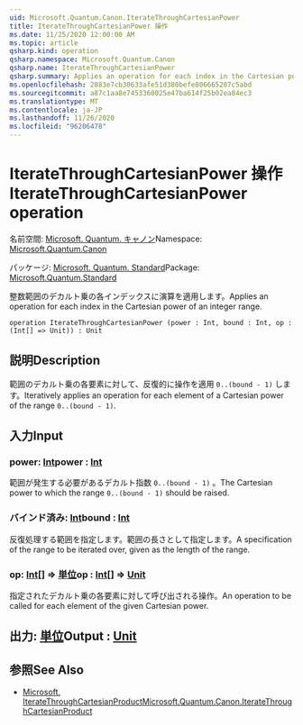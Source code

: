```yaml
---
uid: Microsoft.Quantum.Canon.IterateThroughCartesianPower
title: IterateThroughCartesianPower 操作
ms.date: 11/25/2020 12:00:00 AM
ms.topic: article
qsharp.kind: operation
qsharp.namespace: Microsoft.Quantum.Canon
qsharp.name: IterateThroughCartesianPower
qsharp.summary: Applies an operation for each index in the Cartesian power of an integer range.
ms.openlocfilehash: 2883e7cb30633afe51d380befe806665207c5abd
ms.sourcegitcommit: a87c1aa8e7453360025e47ba614f25b02ea84ec3
ms.translationtype: MT
ms.contentlocale: ja-JP
ms.lasthandoff: 11/26/2020
ms.locfileid: "96206478"
---
```

# <a name="iteratethroughcartesianpower-operation"></a><span data-ttu-id="0f3ec-102">IterateThroughCartesianPower 操作</span><span class="sxs-lookup"><span data-stu-id="0f3ec-102">IterateThroughCartesianPower operation</span></span>

<span data-ttu-id="0f3ec-103">名前空間: [Microsoft. Quantum. キャノン](xref:Microsoft.Quantum.Canon)</span><span class="sxs-lookup"><span data-stu-id="0f3ec-103">Namespace: [Microsoft.Quantum.Canon](xref:Microsoft.Quantum.Canon)</span></span>

<span data-ttu-id="0f3ec-104">パッケージ: [Microsoft. Quantum. Standard](https://nuget.org/packages/Microsoft.Quantum.Standard)</span><span class="sxs-lookup"><span data-stu-id="0f3ec-104">Package: [Microsoft.Quantum.Standard](https://nuget.org/packages/Microsoft.Quantum.Standard)</span></span>


<span data-ttu-id="0f3ec-105">整数範囲のデカルト乗の各インデックスに演算を適用します。</span><span class="sxs-lookup"><span data-stu-id="0f3ec-105">Applies an operation for each index in the Cartesian power of an integer range.</span></span>

```qsharp
operation IterateThroughCartesianPower (power : Int, bound : Int, op : (Int[] => Unit)) : Unit
```


## <a name="description"></a><span data-ttu-id="0f3ec-106">説明</span><span class="sxs-lookup"><span data-stu-id="0f3ec-106">Description</span></span>

<span data-ttu-id="0f3ec-107">範囲のデカルト乗の各要素に対して、反復的に操作を適用 `0..(bound - 1)` します。</span><span class="sxs-lookup"><span data-stu-id="0f3ec-107">Iteratively applies an operation for each element of a Cartesian power of the range `0..(bound - 1)`.</span></span>

## <a name="input"></a><span data-ttu-id="0f3ec-108">入力</span><span class="sxs-lookup"><span data-stu-id="0f3ec-108">Input</span></span>

### <a name="power--int"></a><span data-ttu-id="0f3ec-109">power: [Int](xref:microsoft.quantum.lang-ref.int)</span><span class="sxs-lookup"><span data-stu-id="0f3ec-109">power : [Int](xref:microsoft.quantum.lang-ref.int)</span></span>

<span data-ttu-id="0f3ec-110">範囲が発生する必要があるデカルト指数 `0..(bound - 1)` 。</span><span class="sxs-lookup"><span data-stu-id="0f3ec-110">The Cartesian power to which the range `0..(bound - 1)` should be raised.</span></span>


### <a name="bound--int"></a><span data-ttu-id="0f3ec-111">バインド済み: [Int](xref:microsoft.quantum.lang-ref.int)</span><span class="sxs-lookup"><span data-stu-id="0f3ec-111">bound : [Int](xref:microsoft.quantum.lang-ref.int)</span></span>

<span data-ttu-id="0f3ec-112">反復処理する範囲を指定します。範囲の長さとして指定します。</span><span class="sxs-lookup"><span data-stu-id="0f3ec-112">A specification of the range to be iterated over, given as the length of the range.</span></span>


### <a name="op--int--unit"></a><span data-ttu-id="0f3ec-113">op: [Int](xref:microsoft.quantum.lang-ref.int)[] => [単位](xref:microsoft.quantum.lang-ref.unit)</span><span class="sxs-lookup"><span data-stu-id="0f3ec-113">op : [Int](xref:microsoft.quantum.lang-ref.int)[] => [Unit](xref:microsoft.quantum.lang-ref.unit)</span></span> 

<span data-ttu-id="0f3ec-114">指定されたデカルト乗の各要素に対して呼び出される操作。</span><span class="sxs-lookup"><span data-stu-id="0f3ec-114">An operation to be called for each element of the given Cartesian power.</span></span>



## <a name="output--unit"></a><span data-ttu-id="0f3ec-115">出力: [単位](xref:microsoft.quantum.lang-ref.unit)</span><span class="sxs-lookup"><span data-stu-id="0f3ec-115">Output : [Unit](xref:microsoft.quantum.lang-ref.unit)</span></span>



## <a name="see-also"></a><span data-ttu-id="0f3ec-116">参照</span><span class="sxs-lookup"><span data-stu-id="0f3ec-116">See Also</span></span>

- [<span data-ttu-id="0f3ec-117">Microsoft. IterateThroughCartesianProduct</span><span class="sxs-lookup"><span data-stu-id="0f3ec-117">Microsoft.Quantum.Canon.IterateThroughCartesianProduct</span></span>](xref:Microsoft.Quantum.Canon.IterateThroughCartesianProduct)
